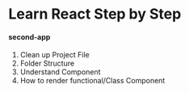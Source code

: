 # Learn React Step by Step

#### second-app
1. Clean up Project File
1. Folder Structure 
1. Understand Component
1. How to render functional/Class Component